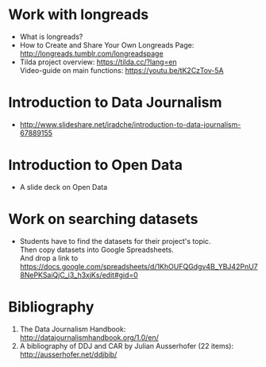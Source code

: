 # Work with longreads   
* What is longreads?
* How to Create and Share Your Own Longreads Page: http://longreads.tumblr.com/longreadspage
* Tilda project overview: https://tilda.cc/?lang=en    
Video-guide on main functions: https://youtu.be/tK2CzTov-5A
   

# Introduction to Data Journalism     
* http://www.slideshare.net/iradche/introduction-to-data-journalism-67889155

# Introduction to Open Data    
* A slide deck on Open Data


# Work on searching datasets     
* Students have to find the datasets for their project's topic.     
Then copy datasets into Google Spreadsheets.   
And drop a link to https://docs.google.com/spreadsheets/d/1KhOUFQGdgv4B_YBJ42PnU78NePKSaiQjC_i3_h3xjKs/edit#gid=0        

# Bibliography

1. The Data Journalism Handbook: http://datajournalismhandbook.org/1.0/en/    
2. A bibliography of DDJ and CAR by Julian Ausserhofer (22 items): http://ausserhofer.net/ddjbib/

